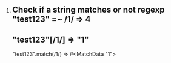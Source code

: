 1. Check if a string matches or not regexp
     "test123" =~ /1/
      => 4
     --------------------------
     "test123"[/1/]
      => "1"
     --------------------------
      "test123".match(/1/)
      => #<MatchData "1">
      
 

